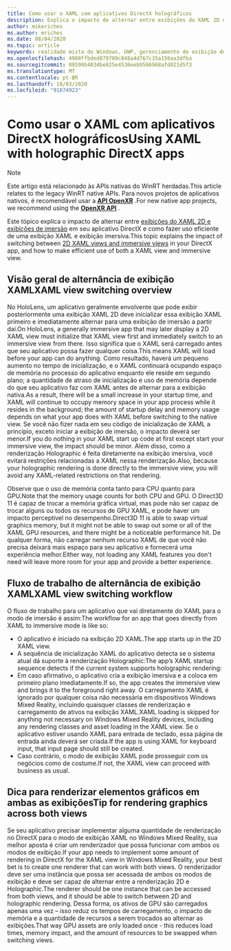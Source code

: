 ```yaml
---
title: Como usar o XAML com aplicativos DirectX holográficos
description: Explica o impacto de alternar entre exibições do XAML 2D e exibições de imersão em seu aplicativo DirectX e como fazer uso eficiente de uma exibição XAML e de imersão.
author: mikeriches
ms.author: mriches
ms.date: 08/04/2020
ms.topic: article
keywords: realidade mista do Windows, UWP, gerenciamento de exibição de aplicativo, XAML, teclado, passo a passos, DirectX
ms.openlocfilehash: 4908ffbded879709c848a4d767c35a150aa3dfba
ms.sourcegitcommit: 09599b4034be825e4536eeb9566968afd021d5f3
ms.translationtype: MT
ms.contentlocale: pt-BR
ms.lasthandoff: 10/03/2020
ms.locfileid: "91674923"
---
```

# <a name="using-xaml-with-holographic-directx-apps"></a><span data-ttu-id="4c486-104">Como usar o XAML com aplicativos DirectX holográficos</span><span class="sxs-lookup"><span data-stu-id="4c486-104">Using XAML with holographic DirectX apps</span></span>

> [!NOTE]
> <span data-ttu-id="4c486-105">Este artigo está relacionado às APIs nativas do WinRT herdadas.</span><span class="sxs-lookup"><span data-stu-id="4c486-105">This article relates to the legacy WinRT native APIs.</span></span>  <span data-ttu-id="4c486-106">Para novos projetos de aplicativos nativos, é recomendável usar a **[API OpenXR](../native/openxr-getting-started.md)** .</span><span class="sxs-lookup"><span data-stu-id="4c486-106">For new native app projects, we recommend using the **[OpenXR API](../native/openxr-getting-started.md)** .</span></span>

<span data-ttu-id="4c486-107">Este tópico explica o impacto de alternar entre [exibições do XAML 2D e exibições de imersão](../../design/app-views.md) em seu aplicativo DirectX e como fazer uso eficiente de uma exibição XAML e exibição imersiva.</span><span class="sxs-lookup"><span data-stu-id="4c486-107">This topic explains the impact of switching between [2D XAML views and immersive views](../../design/app-views.md) in your DirectX app, and how to make efficient use of both a XAML view and immersive view.</span></span>

## <a name="xaml-view-switching-overview"></a><span data-ttu-id="4c486-108">Visão geral de alternância de exibição XAML</span><span class="sxs-lookup"><span data-stu-id="4c486-108">XAML view switching overview</span></span>

<span data-ttu-id="4c486-109">No HoloLens, um aplicativo geralmente envolvente que pode exibir posteriormente uma exibição XAML 2D deve inicializar essa exibição XAML primeiro e imediatamente alternar para uma exibição de imersão a partir daí.</span><span class="sxs-lookup"><span data-stu-id="4c486-109">On HoloLens, a generally immersive app that may later display a 2D XAML view must initialize that XAML view first and immediately switch to an immersive view from there.</span></span> <span data-ttu-id="4c486-110">Isso significa que o XAML será carregado antes que seu aplicativo possa fazer qualquer coisa.</span><span class="sxs-lookup"><span data-stu-id="4c486-110">This means XAML will load before your app can do anything.</span></span> <span data-ttu-id="4c486-111">Como resultado, haverá um pequeno aumento no tempo de inicialização, e o XAML continuará ocupando espaço de memória no processo do aplicativo enquanto ele reside em segundo plano; a quantidade de atraso de inicialização e uso de memória depende do que seu aplicativo faz com XAML antes de alternar para a exibição nativa.</span><span class="sxs-lookup"><span data-stu-id="4c486-111">As a result, there will be a small increase in your startup time, and XAML will continue to occupy memory space in your app process while it resides in the background; the amount of startup delay and memory usage depends on what your app does with XAML before switching to the native view.</span></span> <span data-ttu-id="4c486-112">Se você não fizer nada em seu código de inicialização de XAML a princípio, exceto iniciar a exibição de imersão, o impacto deverá ser menor.</span><span class="sxs-lookup"><span data-stu-id="4c486-112">If you do nothing in your XAML start up code at first except start your immersive view, the impact should be minor.</span></span> <span data-ttu-id="4c486-113">Além disso, como a renderização Holographic é feita diretamente na exibição imersiva, você evitará restrições relacionadas a XAML nessa renderização.</span><span class="sxs-lookup"><span data-stu-id="4c486-113">Also, because your holographic rendering is done directly to the immersive view, you will avoid any XAML-related restrictions on that rendering.</span></span>

<span data-ttu-id="4c486-114">Observe que o uso de memória conta tanto para CPU quanto para GPU.</span><span class="sxs-lookup"><span data-stu-id="4c486-114">Note that the memory usage counts for both CPU and GPU.</span></span> <span data-ttu-id="4c486-115">O Direct3D 11 é capaz de trocar a memória gráfica virtual, mas pode não ser capaz de trocar alguns ou todos os recursos de GPU XAML, e pode haver um impacto perceptível no desempenho.</span><span class="sxs-lookup"><span data-stu-id="4c486-115">Direct3D 11 is able to swap virtual graphics memory, but it might not be able to swap out some or all of the XAML GPU resources, and there might be a noticeable performance hit.</span></span> <span data-ttu-id="4c486-116">De qualquer forma, não carregar nenhum recurso XAML de que você não precisa deixará mais espaço para seu aplicativo e fornecerá uma experiência melhor.</span><span class="sxs-lookup"><span data-stu-id="4c486-116">Either way, not loading any XAML features you don't need will leave more room for your app and provide a better experience.</span></span>

## <a name="xaml-view-switching-workflow"></a><span data-ttu-id="4c486-117">Fluxo de trabalho de alternância de exibição XAML</span><span class="sxs-lookup"><span data-stu-id="4c486-117">XAML view switching workflow</span></span>

<span data-ttu-id="4c486-118">O fluxo de trabalho para um aplicativo que vai diretamente do XAML para o modo de imersão é assim:</span><span class="sxs-lookup"><span data-stu-id="4c486-118">The workflow for an app that goes directly from XAML to immersive mode is like so:</span></span>
* <span data-ttu-id="4c486-119">O aplicativo é iniciado na exibição 2D XAML.</span><span class="sxs-lookup"><span data-stu-id="4c486-119">The app starts up in the 2D XAML view.</span></span>
* <span data-ttu-id="4c486-120">A sequência de inicialização XAML do aplicativo detecta se o sistema atual dá suporte à renderização Holographic:</span><span class="sxs-lookup"><span data-stu-id="4c486-120">The app’s XAML startup sequence detects if the current system supports holographic rendering:</span></span>
* <span data-ttu-id="4c486-121">Em caso afirmativo, o aplicativo cria a exibição imersiva e a coloca em primeiro plano imediatamente.</span><span class="sxs-lookup"><span data-stu-id="4c486-121">If so, the app creates the immersive view and brings it to the foreground right away.</span></span> <span data-ttu-id="4c486-122">O carregamento XAML é ignorado por qualquer coisa não necessária em dispositivos Windows Mixed Reality, incluindo quaisquer classes de renderização e carregamento de ativos na exibição XAML.</span><span class="sxs-lookup"><span data-stu-id="4c486-122">XAML loading is skipped for anything not necessary on Windows Mixed Reality devices, including any rendering classes and asset loading in the XAML view.</span></span> <span data-ttu-id="4c486-123">Se o aplicativo estiver usando XAML para entrada de teclado, essa página de entrada ainda deverá ser criada.</span><span class="sxs-lookup"><span data-stu-id="4c486-123">If the app is using XAML for keyboard input, that input page should still be created.</span></span>
* <span data-ttu-id="4c486-124">Caso contrário, o modo de exibição XAML pode prosseguir com os negócios como de costume.</span><span class="sxs-lookup"><span data-stu-id="4c486-124">If not, the XAML view can proceed with business as usual.</span></span>

## <a name="tip-for-rendering-graphics-across-both-views"></a><span data-ttu-id="4c486-125">Dica para renderizar elementos gráficos em ambas as exibições</span><span class="sxs-lookup"><span data-stu-id="4c486-125">Tip for rendering graphics across both views</span></span>

<span data-ttu-id="4c486-126">Se seu aplicativo precisar implementar alguma quantidade de renderização no DirectX para o modo de exibição XAML no Windows Mixed Reality, sua melhor aposta é criar um renderizador que possa funcionar com ambos os modos de exibição.</span><span class="sxs-lookup"><span data-stu-id="4c486-126">If your app needs to implement some amount of rendering in DirectX for the XAML view in Windows Mixed Reality, your best bet is to create one renderer that can work with both views.</span></span> <span data-ttu-id="4c486-127">O renderizador deve ser uma instância que possa ser acessada de ambos os modos de exibição e deve ser capaz de alternar entre a renderização 2D e Holographic.</span><span class="sxs-lookup"><span data-stu-id="4c486-127">The renderer should be one instance that can be accessed from both views, and it should be able to switch between 2D and holographic rendering.</span></span> <span data-ttu-id="4c486-128">Dessa forma, os ativos de GPU são carregados apenas uma vez – isso reduz os tempos de carregamento, o impacto de memória e a quantidade de recursos a serem trocados ao alternar as exibições.</span><span class="sxs-lookup"><span data-stu-id="4c486-128">That way GPU assets are only loaded once - this reduces load times, memory impact, and the amount of resources to be swapped when switching views.</span></span>

